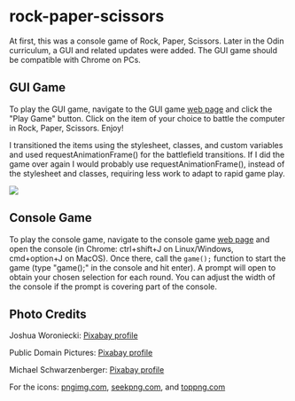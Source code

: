 # rock-paper-scissors
At first, this was a console game of Rock, Paper, Scissors. Later in the Odin curriculum, a GUI and related updates were added. The GUI game should be compatible with Chrome on PCs.

## GUI Game
To play the GUI game, navigate to the GUI game <a href='https://user-c-taylor.github.io/rock-paper-scissors/'>web page</a> and click the "Play Game" button. Click on the item of your choice to battle the computer in Rock, Paper, Scissors. Enjoy!

I transitioned the items using the stylesheet, classes, and custom variables and used requestAnimationFrame() for the battlefield transitions. If I did the game over again I would probably use requestAnimationFrame(), instead of the stylesheet and classes, requiring less work to adapt to rapid game play.

<img src='images/gui-rps.gif'>

## Console Game
To play the console game, navigate to the console game <a href='https://user-c-taylor.github.io/rock-paper-scissors/console-game/'>web page</a> and open the console (in Chrome: ctrl+shift+J on Linux/Windows, cmd+option+J on MacOS). Once there, call the <code>game();</code> function to start the game (type "game();" in the console and hit enter). A prompt will open to obtain your chosen selection for each round. You can adjust the width of the console if the prompt is covering part of the console.

## Photo Credits
Joshua Woroniecki: <a href='https://pixabay.com/users/joshuaworoniecki-12734309/'>Pixabay profile</a>

Public Domain Pictures: <a href='https://pixabay.com/users/publicdomainpictures-14/'>Pixabay profile</a>

Michael Schwarzenberger: <a href='https://pixabay.com/users/blickpixel-52945/'>Pixabay profile</a>


For the icons: <a href='https://pngimg.com/'>pngimg.com</a>, <a href='https://seekpng.com/'>seekpng.com</a>, and <a href='https://toppng.com/'>toppng.com</a>

